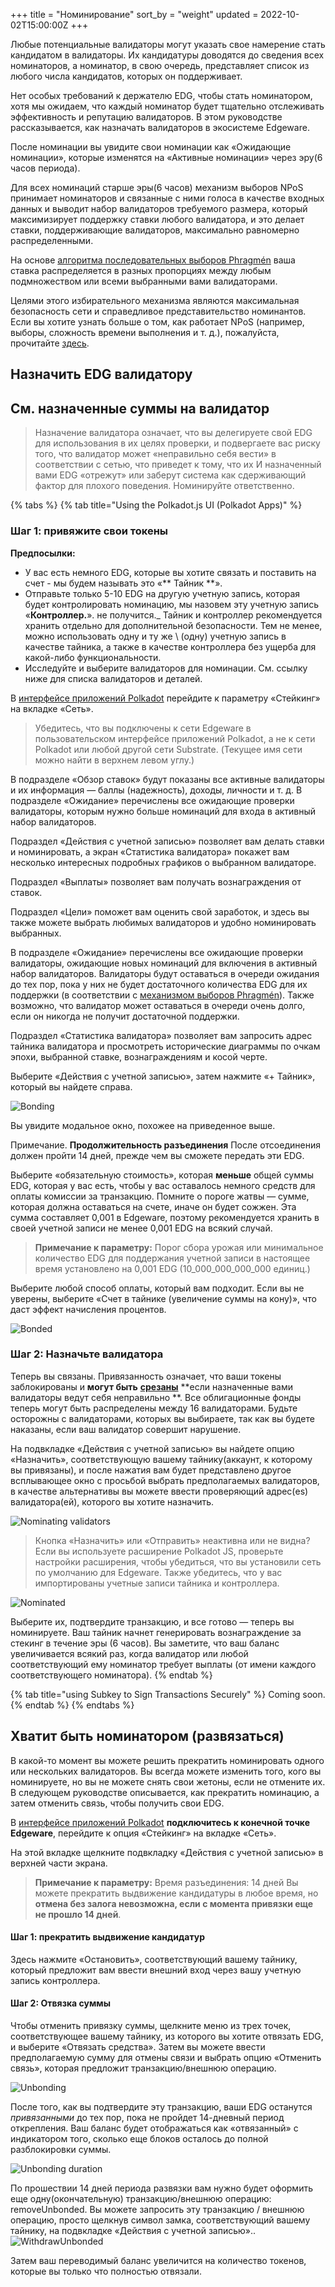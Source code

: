 +++
title = "Номинирование"
sort_by = "weight"
updated = 2022-10-02T15:00:00Z
+++

Любые потенциальные валидаторы могут указать свое намерение стать кандидатом в валидаторы. Их кандидатуры доводятся до сведения всех номинаторов, а номинатор, в свою очередь, представляет список из любого числа кандидатов, которых он поддерживает.

Нет особых требований к держателю EDG, чтобы стать номинатором, хотя мы ожидаем, что каждый номинатор будет тщательно отслеживать эффективность и репутацию валидаторов. В этом руководстве рассказывается, как назначать валидаторов в экосистеме Edgeware.

После номинации вы увидите свои номинации как «Ожидающие номинации», которые изменятся на «Активные номинации» через эру\(6 часов периода\).

Для всех номинаций старше эры\(6 часов\) механизм выборов NPoS принимает номинаторов и связанные с ними голоса в качестве входных данных и выводит набор валидаторов требуемого размера, который максимизирует поддержку ставки любого валидатора, и это делает ставки, поддерживающие валидаторов, максимально равномерно распределенными.

На основе [алгоритма последовательных выборов Phragmén](https://wiki.polkadot.network/docs/en/learn-phragmen) ваша ставка распределяется в разных пропорциях между любым подмножеством или всеми выбранными вами валидаторами.

Целями этого избирательного механизма являются максимальная безопасность сети и справедливое представительство номинантов. Если вы хотите узнать больше о том, как работает NPoS (например, выборы, сложность времени выполнения и т. д.), пожалуйста, прочитайте [здесь](http://research.web3.foundation/en/latest/polkadot/NPoS/).

## Назначить EDG валидатору

## См. назначенные суммы на валидатор

>Назначение валидатора означает, что вы делегируете свой EDG для использования в их целях проверки, и подвергаете вас риску того, что валидатор может «неправильно себя вести» в соответствии с сетью, что приведет к тому, что их И назначенный вами EDG «отрежут» или заберут система как сдерживающий фактор для плохого поведения. Номинируйте ответственно.

{% tabs %}
{% tab title="Using the Polkadot.js UI \(Polkadot Apps\)" %}

### Шаг 1: привяжите свои токены <a id="step-1-bond-your-tokens"></a>

**Предпосылки:**

- У вас есть немного EDG, которые вы хотите связать и поставить на счет - мы будем называть это «** Тайник **».
- Отправьте только 5-10 EDG на другую учетную запись, которая будет контролировать номинацию, мы назовем эту учетную запись «**Контроллер.**». не получится._ Тайник и контроллер рекомендуется хранить отдельно для дополнительной безопасности. Тем не менее, можно использовать одну и ту же \ (одну) учетную запись в качестве тайника, а также в качестве контроллера без ущерба для какой-либо функциональности.
- Исследуйте и выберите валидаторов для номинации. См. ссылку ниже для списка валидаторов и деталей.

В [интерфейсе приложений Polkadot](https://polkadot.js.org/apps/?rpc=wss%3A%2F%2Fmainnet4.edgewa.re#/) перейдите к параметру «Стейкинг» на вкладке «Сеть».

>Убедитесь, что вы подключены к сети Edgeware в пользовательском интерфейсе приложений Polkadot, а не к сети Polkadot или любой другой сети Substrate. \(Текущее имя сети можно найти в верхнем левом углу.\)

В подразделе «Обзор ставок» будут показаны все активные валидаторы и их информация — баллы \(надежность\), доходы, личности и т. д. В подразделе «Ожидание» перечислены все ожидающие проверки валидаторы, которым нужно больше номинаций для входа в активный набор валидаторов.

Подраздел «Действия с учетной записью» позволяет вам делать ставки и номинировать, а экран «Статистика валидатора» покажет вам несколько интересных подробных графиков о выбранном валидаторе.

Подраздел «Выплаты» позволяет вам получать вознаграждения от ставок.

Подраздел «Цели» поможет вам оценить свой заработок, и здесь вы также можете выбрать любимых валидаторов и удобно номинировать выбранных.

В подразделе «Ожидание» перечислены все ожидающие проверки валидаторы, ожидающие новых номинаций для включения в активный набор валидаторов. Валидаторы будут оставаться в очереди ожидания до тех пор, пока у них не будет достаточного количества EDG для их поддержки (в соответствии с [механизмом выборов Phragmén](https://wiki.polkadot.network/docs/en/learn-phragmen)\). Также возможно, что валидатор может оставаться в очереди очень долго, если он никогда не получит достаточной поддержки.

Подраздел «Статистика валидатора» позволяет вам запросить адрес тайника валидатора и просмотреть исторические диаграммы по очкам эпохи, выбранной ставке, вознаграждениям и косой черте.

Выберите «Действия с учетной записью», затем нажмите «+ Тайник», который вы найдете справа.

![Bonding](https://raw.githubusercontent.com/Edgeware-Network/edgeware-documentation/master/docs/edgeware-runtime/staking/assets/images/nominating_1.jpg)

Вы увидите модальное окно, похожее на приведенное выше.

Примечание. **Продолжительность разъединения**
После отсоединения должен пройти 14 дней, прежде чем вы сможете передать эти EDG.

Выберите «обязательную стоимость», которая **меньше** общей суммы EDG, которая у вас есть, чтобы у вас оставалось немного средств для оплаты комиссии за транзакцию. Помните о пороге жатвы — сумме, которая должна оставаться на счете, иначе он будет сожжен. Эта сумма составляет 0,001 в Edgeware, поэтому рекомендуется хранить в своей учетной записи не менее 0,001 EDG на всякий случай.

>**Примечание к параметру:** Порог сбора урожая или минимальное количество EDG для поддержания учетной записи в настоящее время установлено на 0,001 EDG \(10\_000\_000\_000\_000 единиц.\)

Выберите любой способ оплаты, который вам подходит. Если вы не уверены, выберите «Счет в тайнике \(увеличение суммы на кону\)», что даст эффект начисления процентов.

![Bonded](https://raw.githubusercontent.com/Edgeware-Network/edgeware-documentation/master/docs/edgeware-runtime/staking/assets/images/nominating_2.jpg)

### Шаг 2: Назначьте валидатора

Теперь вы связаны. Привязанность означает, что ваши токены заблокированы и **могут быть** [**срезаны**](https://wiki.polkadot.network/docs/en/learn-staking#slashing) **если назначенные вами валидаторы ведут себя неправильно **. Все облигационные фонды теперь могут быть распределены между 16 валидаторами. Будьте осторожны с валидаторами, которых вы выбираете, так как вы будете наказаны, если ваш валидатор совершит нарушение.

На подвкладке «Действия с учетной записью» вы найдете опцию «Назначить», соответствующую вашему тайнику\(аккаунт, к которому вы привязаны\), и после нажатия вам будет представлено другое всплывающее окно с просьбой выбрать предполагаемых валидаторов, в качестве альтернативы вы можете ввести проверяющий адрес\(es\) валидатора\(ей\), которого вы хотите назначить.

![Nominating validators](https://raw.githubusercontent.com/Edgeware-Network/edgeware-documentation/master/docs/edgeware-runtime/staking/assets/images/nominating_3.jpg)

>Кнопка «Назначить» или «Отправить» неактивна или не видна? Если вы используете расширение Polkadot JS, проверьте настройки расширения, чтобы убедиться, что вы установили сеть по умолчанию для Edgeware. Также убедитесь, что у вас импортированы учетные записи тайника и контроллера.

![Nominated](https://raw.githubusercontent.com/Edgeware-Network/edgeware-documentation/master/docs/edgeware-runtime/staking/assets/images/nominating_4.jpg)

Выберите их, подтвердите транзакцию, и все готово — теперь вы номинируете. Ваш тайник начнет генерировать вознаграждение за стекинг в течение эры \(6 часов\). Вы заметите, что ваш баланс увеличивается всякий раз, когда валидатор или любой соответствующий ему номинатор требует выплаты \(от имени каждого соответствующего номинатора\).
{% endtab %}

{% tab title="using Subkey to Sign Transactions Securely" %}
Coming soon.
{% endtab %}
{% endtabs %}

## Хватит быть номинатором \(развязаться\)

В какой-то момент вы можете решить прекратить номинировать одного или нескольких валидаторов. Вы всегда можете изменить того, кого вы номинируете, но вы не можете снять свои жетоны, если не отмените их. В следующем руководстве описывается, как прекратить номинацию, а затем отменить связь, чтобы получить свои EDG.

В [интерфейсе приложений Polkadot](https://polkadot.js.org/apps/?rpc=wss%3A%2F%2Fmainnet4.edgewa.re#/) **подключитесь к конечной точке Edgeware**, перейдите к опция «Стейкинг» на вкладке «Сеть».

На этой вкладке щелкните подвкладку «Действия с учетной записью» в верхней части экрана.

>**Примечание к параметру:** Время разъединения: 14 дней
Вы можете прекратить выдвижение кандидатуры в любое время, но **отмена без залога невозможна, если с момента привязки еще не прошло 14 дней**.

#### Шаг 1: прекратить выдвижение кандидатур

Здесь нажмите «Остановить», соответствующий вашему тайнику, который предложит вам ввести внешний вход через вашу учетную запись контроллера.

#### Шаг 2: Отвязка суммы

Чтобы отменить привязку суммы, щелкните меню из трех точек, соответствующее вашему тайнику, из которого вы хотите отвязать EDG, и выберите «Отвязать средства». Затем вы можете ввести предполагаемую сумму для отмены связи и выбрать опцию «Отменить связь», которая предложит транзакцию/внешнюю операцию.

![Unbonding](https://raw.githubusercontent.com/Edgeware-Network/edgeware-documentation/master/docs/edgeware-runtime/staking/assets/images/nominating_5.png)

После того, как вы подтвердите эту транзакцию, ваши EDG останутся _привязанными_ до тех пор, пока не пройдет 14-дневный период открепления. Ваш баланс будет отображаться как «отвязанный» с индикатором того, сколько еще блоков осталось до полной разблокировки суммы.

![Unbonding duration](https://raw.githubusercontent.com/Edgeware-Network/edgeware-documentation/master/docs/edgeware-runtime/staking/assets/images/nominating_6.png)

По прошествии 14 дней периода развязки вам нужно будет оформить еще одну\(окончательную\) транзакцию/внешнюю операцию: removeUnbonded. Вы можете запросить эту транзакцию / внешнюю операцию, просто щелкнув символ замка, соответствующий вашему тайнику, на подвкладке «Действия с учетной записью».. ![WithdrawUnbonded](https://raw.githubusercontent.com/Edgeware-Network/edgeware-documentation/master/docs/edgeware-runtime/staking/assets/images/nominating_7_1.jpg)

Затем ваш переводимый баланс увеличится на количество токенов, которые вы только что полностью отвязали.
